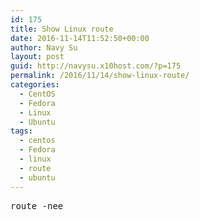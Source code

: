 ```yaml
---
id: 175
title: Show Linux route
date: 2016-11-14T11:52:50+00:00
author: Navy Su
layout: post
guid: http://navysu.x10host.com/?p=175
permalink: /2016/11/14/show-linux-route/
categories:
  - CentOS
  - Fedora
  - Linux
  - Ubuntu
tags:
  - centos
  - Fedora
  - linux
  - route
  - ubuntu
---
```

<pre class="prettyprint">route -nee</pre>